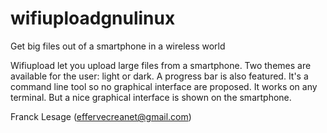 # wifiuploadgnulinux
Get big files out of a smartphone in a wireless world

Wifiupload let you upload large files from a smartphone. Two
themes are available for the user: light or dark. A
progress bar is also featured. It's a command line tool so
no graphical interface are proposed. It works on any terminal.
But a nice graphical interface is shown on the smartphone.

Franck Lesage (effervecreanet@gmail.com)
